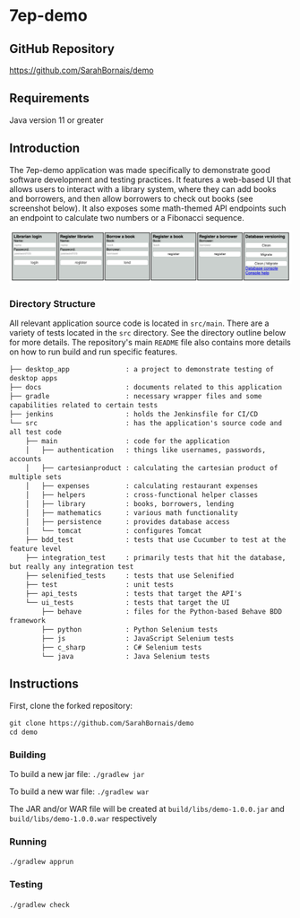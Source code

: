 # 7ep-demo

## GitHub Repository

https://github.com/SarahBornais/demo

## Requirements

Java version 11 or greater

## Introduction

The 7ep-demo application was made specifically to demonstrate good software development and testing practices. It features a web-based UI that allows users to interact with a library system, where they can add books and borrowers, and then allow borrowers to check out books (see screenshot below). It also exposes some math-themed API endpoints such an endpoint to calculate two numbers or a Fibonacci sequence.

![image](../images/7ep-demo.png)

### Directory Structure

All relevant application source code is located in `src/main`. There are a variety of tests located in the `src` directory. See the directory outline below for more details. The repository's main `README` file also contains more details on how to run build and run specific features.

```
├── desktop_app              : a project to demonstrate testing of desktop apps
├── docs                     : documents related to this application
├── gradle                   : necessary wrapper files and some capabilities related to certain tests
├── jenkins                  : holds the Jenkinsfile for CI/CD
└── src                      : has the application's source code and all test code
    ├── main                 : code for the application
    │   ├── authentication   : things like usernames, passwords, accounts
    │   ├── cartesianproduct : calculating the cartesian product of multiple sets
    │   ├── expenses         : calculating restaurant expenses
    │   ├── helpers          : cross-functional helper classes
    │   ├── library          : books, borrowers, lending
    │   ├── mathematics      : various math functionality
    │   ├── persistence      : provides database access
    │   └── tomcat           : configures Tomcat
    ├── bdd_test             : tests that use Cucumber to test at the feature level
    ├── integration_test     : primarily tests that hit the database, but really any integration test
    ├── selenified_tests     : tests that use Selenified
    ├── test                 : unit tests
    ├── api_tests            : tests that target the API's
    └── ui_tests             : tests that target the UI
        ├── behave           : files for the Python-based Behave BDD framework
        ├── python           : Python Selenium tests
        ├── js               : JavaScript Selenium tests
        ├── c_sharp          : C# Selenium tests
        └── java             : Java Selenium tests
```

## Instructions

First, clone the forked repository:

```
git clone https://github.com/SarahBornais/demo
cd demo
```

### Building

To build a new jar file: `./gradlew jar`

To build a new war file: `./gradlew war`

The JAR and/or WAR file will be created at `build/libs/demo-1.0.0.jar` and `build/libs/demo-1.0.0.war` respectively

### Running

`./gradlew apprun`

### Testing

`./gradlew check`